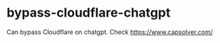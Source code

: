 # bypass-cloudflare-chatgpt
Can bypass Cloudflare on chatgpt. Check https://www.capsolver.com/ 
                               